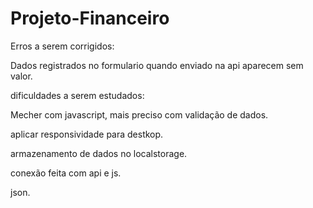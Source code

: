 # Projeto-Financeiro

Erros a serem corrigidos:

Dados registrados no formulario quando enviado na api aparecem sem valor.


dificuldades a serem estudados:

Mecher com javascript, mais preciso com validação de dados.

aplicar responsividade para destkop.

armazenamento de dados no localstorage.

conexão feita com api e js.

json.


